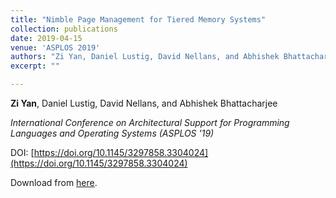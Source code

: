 ```yaml
---
title: "Nimble Page Management for Tiered Memory Systems"
collection: publications
date: 2019-04-15
venue: 'ASPLOS 2019'
authors: "Zi Yan, Daniel Lustig, David Nellans, and Abhishek Bhattacharjee"
excerpt: ""

---
```


**Zi Yan**, Daniel Lustig, David Nellans, and Abhishek Bhattacharjee

*International Conference on Architectural Support for Programming Languages and Operating Systems (ASPLOS '19)*

DOI: [https://doi.org/10.1145/3297858.3304024](https://doi.org/10.1145/3297858.3304024)

Download from [here](#).
